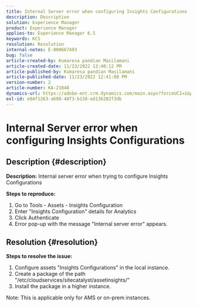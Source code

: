 ```yaml
---
title: Internal Server error when configuring Insights Configurations
description: Description
solution: Experience Manager
product: Experience Manager
applies-to: Experience Manager 6.5
keywords: KCS
resolution: Resolution
internal-notes: E-000667493
bug: false
article-created-by: Kumaresa pandian Masilamani
article-created-date: 11/23/2022 12:40:12 PM
article-published-by: Kumaresa pandian Masilamani
article-published-date: 11/23/2022 12:41:08 PM
version-number: 2
article-number: KA-21048
dynamics-url: https://adobe-ent.crm.dynamics.com/main.aspx?forceUCI=1&pagetype=entityrecord&etn=knowledgearticle&id=3632d4f7-2b6b-ed11-9561-6045bd006b3d
exl-id: e04f1263-a698-48f3-b138-ad136282f3db
---
```

# Internal Server error when configuring Insights Configurations

## Description {#description}


<b>Description:</b>
 Internal server error when trying to configure Insights Configurations

<b>Steps to reproduce:</b>

1. Go to Tools - Assets - Insights Configuration
2. Enter "Insights Configuration" details for Analytics
3. Click Authenticate
4. Error pop-up with the message "Internal server error" appears.



## Resolution {#resolution}


<b>Steps to resolve the issue: </b>

1. Configure assets "Insights Configurations" in the local instance.
2. Create a package of the path "/etc/cloudservices/sitecatalyst/assetinsights/"
3. Install the package in a higher instance.


Note: This is applicable only for AMS or on-prem instances.
